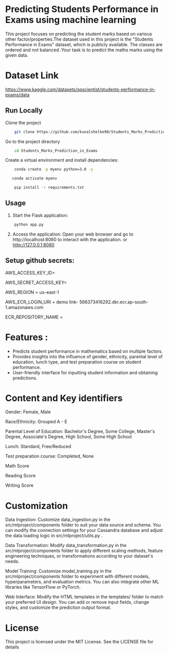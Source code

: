 
# Predicting Students Performance in Exams using machine learning


This project focuses on predicting the student marks based on various other factor/properties.The dataset used in this project is the "Students Performance in Exams" dataset, which is publicly available. The classes are ordered and not balanced .Your task is to predict the maths marks using the given data.


# Dataset Link

https://www.kaggle.com/datasets/spscientist/students-performance-in-exams/data


## Run Locally

Clone the project

```bash
    git clone https://github.com/kunalshelke90/Students_Marks_Prediction_in_Exams.git
```

Go to the project directory

```bash
    cd Students_Marks_Prediction_in_Exams
```

Create a virtual environment and install dependencies:

```bash
    conda create -p myenv python=3.8 -y
```


```bash
   conda activate myenv
```
```bash
    pip install -r requirements.txt
```

## Usage
1. Start the Flask application:

```bash
    python app.py
```
2. Access the application:
Open your web browser and go to http://localhost:8080 to interact with the application. or http://127.0.0.1:8080

## Setup github secrets:

AWS_ACCESS_KEY_ID=

AWS_SECRET_ACCESS_KEY=

AWS_REGION = us-east-1

AWS_ECR_LOGIN_URI = demo link-  566373416292.dkr.ecr.ap-south-1.amazonaws.com

ECR_REPOSITORY_NAME = 

# Features :
- Predicts student performance in mathematics based on multiple factors.
- Provides insights into the influence of gender, ethnicity, parental level of education, lunch type, and test preparation course on student performance.
- User-friendly interface for inputting student information and obtaining predictions.

# Content and Key identifiers

Gender: Female, Male

Race/Ethnicity: Grouped A - E

Parental Level of Education: Bachelor's Degree, Some College, Master's Degree, Associate's Degree, High School, Some High School

Lunch: Standard, Free/Reduced

Test preparation course: Completed, None

Math Score

Reading Score

Writing Score

# Customization 

Data Ingestion: Customize data_ingestion.py in the src/mlproject/components folder to suit your data source and schema. You can modify the connection settings for your Cassandra database and adjust the data loading logic in src/mlproject/utils.py .

Data Transformation: Modify data_transformation.py in the src/mlproject/components folder to apply different scaling methods, feature engineering techniques, or transformations according to your dataset's needs.

Model Training: Customize model_training.py in the src/mlproject/components folder to experiment with different models, hyperparameters, and evaluation metrics. You can also integrate other ML libraries like TensorFlow or PyTorch.

Web Interface: Modify the HTML templates in the templates/ folder to match your preferred UI design. You can add or remove input fields, change styles, and customize the prediction output format.

# License

This project is licensed under the MIT License. See the LICENSE file for details
